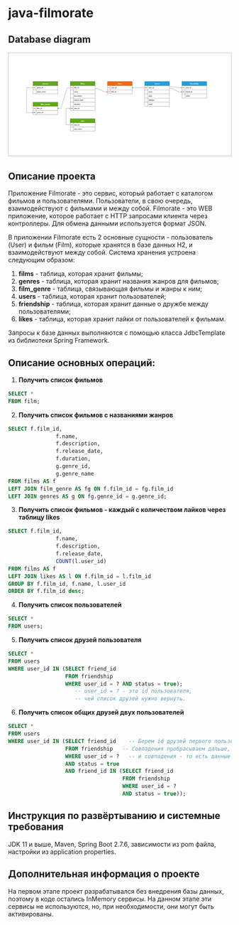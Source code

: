 # java-filmorate

## Database diagram
![Image database diagram](https://github.com/SergeiBrin/java-filmorate/blob/add-database/Diagram%20Filmorate.png)
 
## Описание проекта
Приложение Filmorate - это сервис, который работает с каталогом фильмов и пользователями. 
Пользователи, в свою очередь, взаимодействуют с фильмами и между собой. Filmorate - это WEB приложение,
которое работает с HTTP запросами клиента через контроллеры. Для обмена данными используется формат JSON.  

В приложении Filmorate есть 2 основные сущности - пользователь (User) и фильм (Film), которые хранятся в базе данных H2, 
и взаимодействуют между собой. Система хранения устроена следующим образом:
1. **films** - таблица, которая хранит фильмы;
2. **genres** - таблица, которая хранит названия жанров для фильмов;
3. **film_genre** - таблица, связывающая фильмы и жанры к ним; 
4. **users** - таблица, которая хранит пользователей;
5. **friendship** - таблица, которая хранит данные о дружбе между пользователями;
6. **likes** - таблица, которая хранит лайки от пользователей к фильмам.

Запросы к базе данных выполняются с помощью класса JdbcTemplate из библиотеки Spring Framework.

## Описание основных операций:
1. **Получить список фильмов**
```sql 
SELECT *
FROM film;
```
2. **Получить список фильмов с названиями жанров**
```sql
SELECT f.film_id,
               f.name,
               f.description,
               f.release_date,
               f.duration,
               g.genre_id,
               g.genre_name
FROM films AS f
LEFT JOIN film_genre AS fg ON f.film_id = fg.film_id
LEFT JOIN genres AS g ON fg.genre_id = g.genre_id;
```
3. **Получить список фильмов - каждый с количеством лайков через таблицу likes**
```sql 
SELECT f.film_id, 
               f.name,
               f.description,
               f.release_date, 
               COUNT(l.user_id)
FROM films AS f
LEFT JOIN likes AS l ON f.film_id = l.film_id
GROUP BY f.film_id, f.name, l.user_id
ORDER BY f.film_id desc;
```  
4. **Получить список пользователей**
```sql 
SELECT *
FROM users;
```
5. **Получить список друзей пользователя**
```sql
SELECT *
FROM users
WHERE user_id IN (SELECT friend_id
                  FROM friendship 
                  WHERE user_id = ? AND status = true);
                     -- user_id = ? - это id пользователя, 
                     -- чей список друзей нужно вернуть.
```                     

6. **Получить список общих друзей двух пользователей**
```sql 
SELECT *
FROM users
WHERE user_id IN (SELECT friend_id    -- Берем id друзей первого пользователя и сравниваем их с id друзей второго пользователя через оператор IN.
                  FROM friendship   -- Cовпадения пробрасываем дальше, где они сравниваются с id всех пользователей,
                  WHERE user_id = ?   -- и совпадения - то есть данные общих друзей - выводятся на экран. 
                  AND status = true   
                  AND friend_id IN (SELECT friend_id   
                                    FROM friendship   
                                    WHERE user_id = ?
                                    AND status = true));  
``` 

## Инструкция по развёртыванию и системные требования
JDK 11 и выше, Maven, Spring Boot 2.7.6, зависимости из pom файла, настройки из application properties. 

## Дополнительная информация о проекте
На первом этапе проект разрабатывался без внедрения базы данных, поэтому в коде остались InMemory сервисы. На данном этапе эти сервисы не используются, но, при необходимости, они могут быть активированы.
